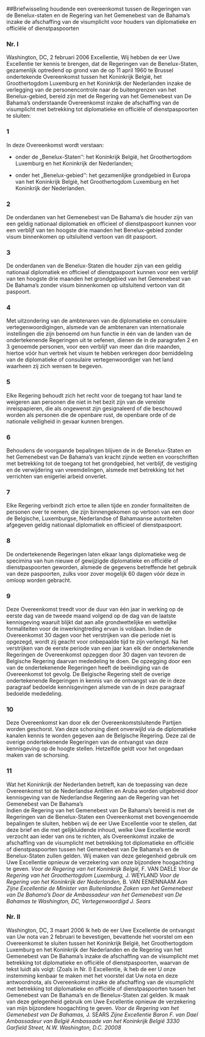 <meta http-equiv='Content-Type' content='text/html; charset=utf-8' />

##Briefwisseling houdende een overeenkomst tussen de Regeringen van de Benelux-staten en de Regering van het Gemenebest van de Bahama’s inzake de afschaffing van de visumplicht voor houders van diplomatieke en officiële of dienstpaspoorten

### Nr.  I  

Washington, DC, 2 februari 2006 Excellentie, Wij hebben de eer Uwe Excellentie ter kennis te brengen, dat de Regeringen van de Benelux-Staten, gezamenlijk optredend op grond van de op 11 april 1960 te Brussel ondertekende Overeenkomst tussen het Koninkrijk België, het Groothertogdom Luxemburg en het Koninkrijk der Nederlanden inzake de verlegging van de personencontrole naar de buitengrenzen van het Benelux-gebied, bereid zijn met de Regering van het Gemenebest van De Bahama’s onderstaande Overeenkomst inzake de afschaffing van de visumplicht met betrekking tot diplomatieke en officiële of dienstpaspoorten te sluiten:  

### 1  

In deze Overeenkomst wordt verstaan: 

- onder de „Benelux-Staten’’: het Koninkrijk België, het Groothertogdom Luxemburg en het Koninkrijk der Nederlanden;  

- onder het „Benelux-gebied’’: het gezamenlijke grondgebied in Europa van het Koninkrijk België, het Groothertogdom Luxemburg en het Koninkrijk der Nederlanden.    

### 2  

De onderdanen van het Gemenebest van De Bahama’s die houder zijn van een geldig nationaal diplomatiek en officieel of dienstpaspoort kunnen voor een verblijf van ten hoogste drie maanden het Benelux-gebied zonder visum binnenkomen op uitsluitend vertoon van dit paspoort.  

### 3  

De onderdanen van de Benelux-Staten die houder zijn van een geldig nationaal diplomatiek en officieel of dienstpaspoort kunnen voor een verblijf van ten hoogste drie maanden het grondgebied van het Gemenebest van De Bahama’s zonder visum binnenkomen op uitsluitend vertoon van dit paspoort.  

### 4  

Met uitzondering van de ambtenaren van de diplomatieke en consulaire vertegenwoordigingen, alsmede van de ambtenaren van internationale instellingen die zijn benoemd om hun functie in één van de landen van de ondertekenende Regeringen uit te oefenen, dienen de in de paragrafen 2 en 3 genoemde personen, voor een verblijf van meer dan drie maanden, hiertoe vóór hun vertrek het visum te hebben verkregen door bemiddeling van de diplomatieke of consulaire vertegenwoordiger van het land waarheen zij zich wensen te begeven.  

### 5  

Elke Regering behoudt zich het recht voor de toegang tot haar land te weigeren aan personen die niet in het bezit zijn van de vereiste inreispapieren, die als ongewenst zijn gesignaleerd of die beschouwd worden als personen die de openbare rust, de openbare orde of de nationale veiligheid in gevaar kunnen brengen.  

### 6  

Behoudens de voorgaande bepalingen blijven de in de Benelux-Staten en het Gemenebest van De Bahama’s van kracht zijnde wetten en voorschriften met betrekking tot de toegang tot het grondgebied, het verblijf, de vestiging en de verwijdering van vreemdelingen, alsmede met betrekking tot het verrichten van enigerlei arbeid onverlet.  

### 7  

Elke Regering verbindt zich ertoe te allen tijde en zonder formaliteiten de personen over te nemen, die zijn binnengekomen op vertoon van een door de Belgische, Luxemburgse, Nederlandse of Bahamaanse autoriteiten afgegeven geldig nationaal diplomatiek en officieel of dienstpaspoort.  

### 8  

De ondertekenende Regeringen laten elkaar langs diplomatieke weg de specimina van hun nieuwe of gewijzigde diplomatieke en officiële of dienstpaspoorten geworden, alsmede de gegevens betreffende het gebruik van deze paspoorten, zulks voor zover mogelijk 60 dagen vóór deze in omloop worden gebracht.  

### 9  

Deze Overeenkomst treedt voor de duur van één jaar in werking op de eerste dag van de tweede maand volgend op de dag van de laatste kennisgeving waaruit blijkt dat aan alle grondwettelijke en wettelijke formaliteiten voor de inwerkingtreding ervan is voldaan. Indien de Overeenkomst 30 dagen voor het verstrijken van die periode niet is opgezegd, wordt zij geacht voor onbepaalde tijd te zijn verlengd. Na het verstrijken van de eerste periode van een jaar kan elk der ondertekenende Regeringen de Overeenkomst opzeggen door 30 dagen van tevoren de Belgische Regering daarvan mededeling te doen. De opzegging door een van de ondertekenende Regeringen heeft de beëindiging van de Overeenkomst tot gevolg. De Belgische Regering stelt de overige ondertekenende Regeringen in kennis van de ontvangst van de in deze paragraaf bedoelde kennisgevingen alsmede van de in deze paragraaf bedoelde mededeling.  

### 10  

Deze Overeenkomst kan door elk der Overeenkomstsluitende Partijen worden geschorst. Van deze schorsing dient onverwijld via de diplomatieke kanalen kennis te worden gegeven aan de Belgische Regering. Deze zal de overige ondertekenende Regeringen van de ontvangst van deze kennisgeving op de hoogte stellen. Hetzelfde geldt voor het ongedaan maken van de schorsing.  

### 11  

Wat het Koninkrijk der Nederlanden betreft, kan de toepassing van deze Overeenkomst tot de Nederlandse Antillen en Aruba worden uitgebreid door kennisgeving van de Nederlandse Regering aan de Regering van het Gemenebest van De Bahama’s  
Indien de Regering van het Gemenebest van De Bahama’s bereid is met de Regeringen van de Benelux-Staten een Overeenkomst met bovengenoemde bepalingen te sluiten, hebben wij de eer Uwe Excellentie voor te stellen, dat deze brief en die met gelijkluidende inhoud, welke Uwe Excellentie wordt verzocht aan ieder van ons te richten, als Overeenkomst inzake de afschaffing van de visumplicht met betrekking tot diplomatieke en officiële of dienstpaspoorten tussen het Gemenebest van De Bahama’s en de Benelux-Staten zullen gelden. Wij maken van deze gelegenheid gebruik om Uwe Excellentie opnieuw de verzekering van onze bijzondere hoogachting te geven.  *Voor de Regering van het Koninkrijk België,*  F. VAN DAELE  *Voor de Regering van het Groothertogdom Luxemburg,*  J. WEYLAND  *Voor de Regering van het Koninkrijk der Nederlanden,*  B. VAN EENENNAAM  *Aan Zijne Excellentie*   *de Minister van Buitenlandse Zaken van*   *het Gemenebest van De Bahama’s*   *Door de Ambassadeur van het Gemenebest van*   *De Bahamas te Washington, DC, Vertegenwoordigd*   *J. Sears*    

### Nr.  II  

Washington, DC, 3 maart 2006 Ik heb de eer Uwe Excellentie de ontvangst van Uw nota van 2 februari te bevestigen, bevattende het voorstel om een Overeenkomst te sluiten tussen het Koninkrijk België, het Groothertogdom Luxemburg en het Koninkrijk der Nederlanden en de Regering van het Gemenebest van De Bahama’s inzake de afschaffing van de visumplicht met betrekking tot diplomatieke en officiële of dienstpaspoorten, waarvan de tekst luidt als volgt:  (Zoals in Nr. I)  Excellentie, ik heb de eer U onze instemming kenbaar te maken met het voorstel dat Uw nota en deze antwoordnota, als Overeenkomst inzake de afschaffing van de visumplicht met betrekking tot diplomatieke en officiële of dienstpaspoorten tussen het Gemenebest van De Bahama’s en de Benelux-Staten zal gelden. Ik maak van deze gelegenheid gebruik om Uwe Excellentie opnieuw de verzekering van mijn bijzondere hoogachting te geven.  *Voor de Regering van het Gemenebest van*   *De Bahamas,*  J. SEARS  *Zijne Excellentie Baron F. van Dael*   *Ambassadeur van België*   *Ambassade van het Koninkrijk België*   *3330 Garfield Street, N.W.*   *Washington, D.C. 20008*    

